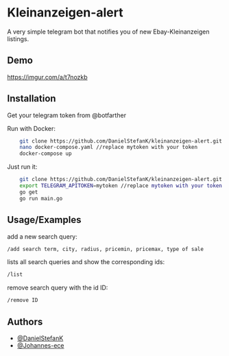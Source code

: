 
# Kleinanzeigen-alert


A very simple telegram bot that notifies you of new Ebay-Kleinanzeigen listings.



## Demo

https://imgur.com/a/t7nozkb
## Installation
Get your telegram token from @botfarther

Run with Docker:

```bash
    git clone https://github.com/DanielStefanK/kleinanzeigen-alert.git kl && cd kl
    nano docker-compose.yaml //replace mytoken with your token
    docker-compose up
```
Just run it:

```bash
    git clone https://github.com/DanielStefanK/kleinanzeigen-alert.git kl && cd kl
    export TELEGRAM_APITOKEN=mytoken //replace mytoken with your token
    go get
    go run main.go
```

## Usage/Examples

 add a new search query:
```bash
/add search term, city, radius, pricemin, pricemax, type of sale
```
lists all search queries and show the corresponding ids:
```bash
/list
```
remove search query with the id ID:
```bash
/remove ID
```

## Authors

- [@DanielStefanK](https://https://github.com/DanielStefanK)
- [@Johannes-ece](https://https://github.com/Johannes-ece)

  